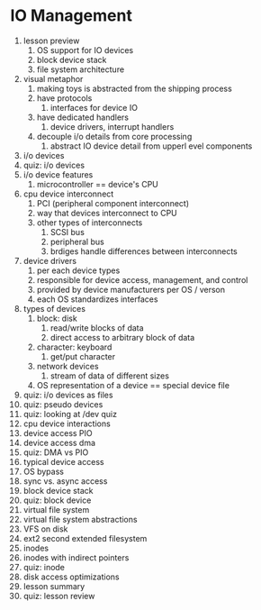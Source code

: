 # IO Management

1. lesson preview
    1. OS support for IO devices
    2. block device stack
    3. file system architecture
2. visual metaphor
    1. making toys is abstracted from the shipping process
    2. have protocols
        1. interfaces for device IO
    3. have dedicated handlers
        1. device drivers, interrupt handlers
    4. decouple i/o details from core processing
        1. abstract IO device detail from upperl evel components
3. i/o devices
4. quiz: i/o devices
5. i/o device features
    1. microcontroller == device's CPU
6. cpu device interconnect
    1. PCI (peripheral component interconnect)
    2. way that devices interconnect to CPU
    3. other types of interconnects
        1. SCSI bus
        2. peripheral bus
        3. brdiges handle differences between interconnects
7. device drivers
    1. per each device types
    2. responsible for device access, management, and control
    3. provided by device manufacturers per OS / verson
    4. each OS standardizes interfaces
8. types of devices
    1. block: disk
        1. read/write blocks of data
        2. direct access to arbitrary block of data
    2. character: keyboard
        1. get/put character
    3. network devices
        1. stream of data of different sizes
    4. OS representation of a device == special device file
9. quiz: i/o devices as files
10. quiz: pseudo devices
11. quiz: looking at /dev quiz
12. cpu device interactions
13. device access PIO
14. device access dma
15. quiz: DMA vs PIO
16. typical device access
17. OS bypass
18. sync vs. async access
19. block device stack
20. quiz: block device
21. virtual file system
22. virtual file system abstractions
23. VFS on disk
24. ext2 second extended filesystem
25. inodes
26. inodes with indirect pointers
27. quiz: inode
28. disk access optimizations
29. lesson summary
30. quiz: lesson review
